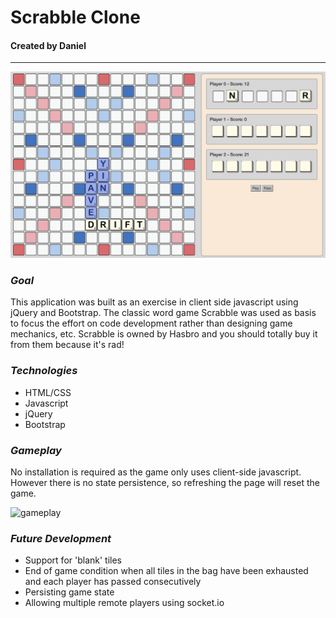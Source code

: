 # Scrabble Clone
#### Created by Daniel
* * *

![screenshot](https://github.com/danielbutts/scrabble_clone/blob/master/static/images/screenshot.png)

### *Goal*
This application was built as an exercise in client side javascript using jQuery and Bootstrap. The classic word game Scrabble was used as basis to focus the effort on code development rather than designing game mechanics, etc. Scrabble is owned by Hasbro and you should totally buy it from them because it's rad!

### *Technologies*
- HTML/CSS
- Javascript
- jQuery
- Bootstrap

### *Gameplay*
No installation is required as the game only uses client-side javascript. However there is no state persistence, so refreshing the page will reset the game.

![gameplay](https://github.com/danielbutts/scrabble_clone/blob/master/static/images/gameplay.gif)

### *Future Development*
- Support for 'blank' tiles
- End of game condition when all tiles in the bag have been exhausted and each player has passed consecutively
- Persisting game state
- Allowing multiple remote players using socket.io
